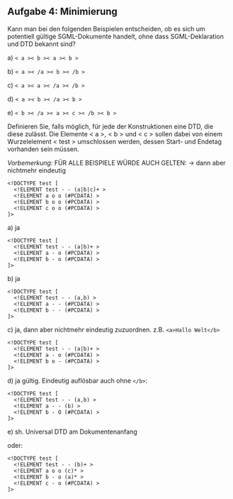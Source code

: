 ## Aufgabe 4: Minimierung
Kann man bei den folgenden Beispielen entscheiden, ob es sich um
potentiell gültige SGML-Dokumente handelt, ohne dass SGML-Deklaration
und DTD bekannt sind?

a) ```< a >< b >< a >< b >```

b) ```< a >< /a >< b >< /b >```

c) ```< a >< a >< /a >< /b >```

d) ```< a >< b >< /a >< b >```

e) ```< b >< /a >< a >< c >< /b >< b >```


Definieren Sie, falls möglich, für jede der Konstruktionen eine DTD, die diese zulässt. Die Elemente < a >, < b > und < c > sollen dabei von einem Wurzelelement < test > umschlossen werden, dessen Start- und Endetag vorhanden sein müssen.

*Vorbemerkung:*
FÜR ALLE BEISPIELE WÜRDE AUCH GELTEN: -> dann aber nichtmehr eindeutig
```
<!DOCTYPE test [
  <!ELEMENT test - - (a|b|c)+ >
  <!ELEMENT a o o (#PCDATA) >
  <!ELEMENT b o o (#PCDATA) >
  <!ELEMENT c o o (#PCDATA) >
]>
```

a) ja
```
<!DOCTYPE test [
  <!ELEMENT test - - (a|b)+ >
  <!ELEMENT a - o (#PCDATA) >
  <!ELEMENT b - o (#PCDATA) >
]>
```
b) ja
```
<!DOCTYPE test [
  <!ELEMENT test - - (a,b) >
  <!ELEMENT a - - (#PCDATA) >
  <!ELEMENT b - - (#PCDATA) >
]>
```


c) ja, dann aber nichtmehr eindeutig zuzuordnen. z.B. ```<a>Hallo Welt</b>```
```
<!DOCTYPE test [
  <!ELEMENT test - - (a|b)+ >
  <!ELEMENT a - o (#PCDATA) >
  <!ELEMENT b o - (#PCDATA) >
]>
```

d) ja gültig. Eindeutig auflösbar auch ohne ```</b>```:

```
<!DOCTYPE test [
  <!ELEMENT test - - (a,b) >
  <!ELEMENT a - - (b) >
  <!ELEMENT b - O (#PCDATA) >
]>
```

e) sh. Universal DTD am Dokumentenanfang

oder:
```
<!DOCTYPE test [
  <!ELEMENT test - - (b)+ >
  <!ELEMENT a o o (c)* >
  <!ELEMENT b - o (a)* >
  <!ELEMENT c - o (#PCDATA) >
]>
```
